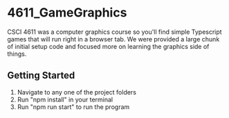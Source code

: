 # 4611_GameGraphics

CSCI 4611 was a computer graphics course so you'll find simple Typescript games that will run right in a browser tab. We were provided
a large chunk of initial setup code and focused more on learning the graphics side of things.

## Getting Started

1. Navigate to any one of the project folders
2. Run "npm install" in your terminal 
3. Run "npm run start" to run the program 
